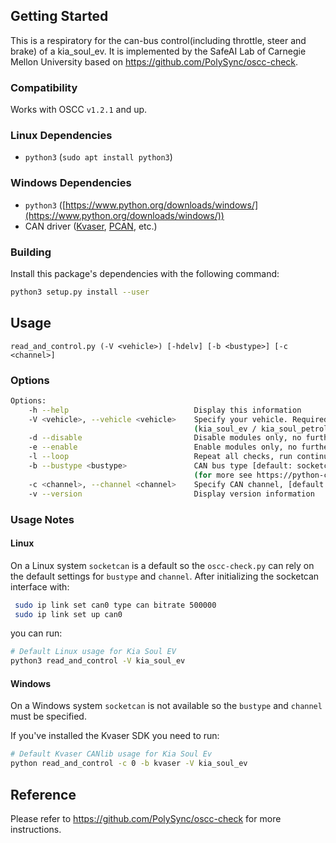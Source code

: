 
## Getting Started

This is a respiratory for the can-bus control(including throttle, steer and brake) of a kia_soul_ev. It is implemented by the SafeAI Lab of Carnegie Mellon University based on https://github.com/PolySync/oscc-check.

### Compatibility

Works with OSCC `v1.2.1` and up.

### Linux Dependencies

- `python3` (`sudo apt install python3`)

### Windows Dependencies

- `python3` ([https://www.python.org/downloads/windows/](https://www.python.org/downloads/windows/))
- CAN driver ([Kvaser](https://www.kvaser.com/developer/canlib-sdk/), [PCAN](https://www.peak-system.com/PCAN-USB.199.0.html?&L=1), etc.)

### Building

Install this package's dependencies with the following command:

```bash
python3 setup.py install --user
```

## Usage

`read_and_control.py (-V <vehicle>) [-hdelv] [-b <bustype>] [-c <channel>]`

### Options

```bash
Options:
    -h --help                            Display this information
    -V <vehicle>, --vehicle <vehicle>    Specify your vehicle. Required.
                                         (kia_soul_ev / kia_soul_petrol / kia_niro)
    -d --disable                         Disable modules only, no further checks (overrides enable)
    -e --enable                          Enable modules only, no further checks
    -l --loop                            Repeat all checks, run continuously
    -b --bustype <bustype>               CAN bus type [default: socketcan_native]
                                         (for more see https://python-can.readthedocs.io/en/2.1.0/interfaces.html)
    -c <channel>, --channel <channel>    Specify CAN channel, [default: can0]
    -v --version                         Display version information
```

### Usage Notes

#### Linux

On a Linux system `socketcan` is a default so the `oscc-check.py` can rely on the default settings
for `bustype` and `channel`. After initializing the socketcan interface with:

```bash
 sudo ip link set can0 type can bitrate 500000
 sudo ip link set up can0
```

you can run:

```bash
# Default Linux usage for Kia Soul EV
python3 read_and_control -V kia_soul_ev
```

#### Windows

On a Windows system `socketcan` is not available so the `bustype` and `channel` must be specified.

If you've installed the Kvaser SDK you need to run:

```bash
# Default Kvaser CANlib usage for Kia Soul Ev
python read_and_control -c 0 -b kvaser -V kia_soul_ev
```

## Reference

Please refer to https://github.com/PolySync/oscc-check for more instructions.
